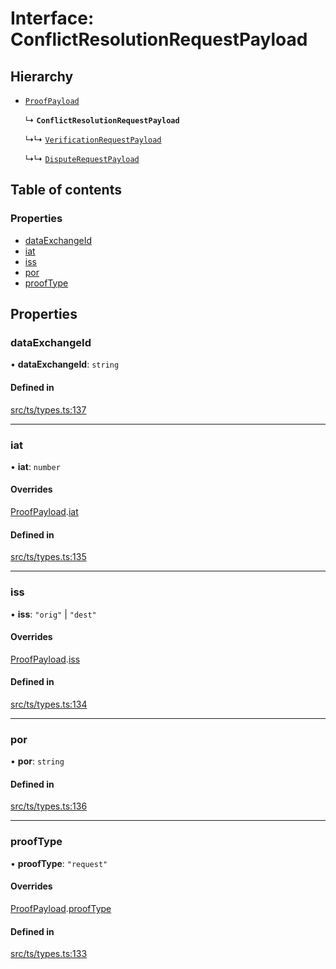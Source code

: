 # Interface: ConflictResolutionRequestPayload

## Hierarchy

- [`ProofPayload`](ProofPayload.md)

  ↳ **`ConflictResolutionRequestPayload`**

  ↳↳ [`VerificationRequestPayload`](VerificationRequestPayload.md)

  ↳↳ [`DisputeRequestPayload`](DisputeRequestPayload.md)

## Table of contents

### Properties

- [dataExchangeId](ConflictResolutionRequestPayload.md#dataexchangeid)
- [iat](ConflictResolutionRequestPayload.md#iat)
- [iss](ConflictResolutionRequestPayload.md#iss)
- [por](ConflictResolutionRequestPayload.md#por)
- [proofType](ConflictResolutionRequestPayload.md#prooftype)

## Properties

### dataExchangeId

• **dataExchangeId**: `string`

#### Defined in

[src/ts/types.ts:137](https://gitlab.com/i3-market/code/wp3/t3.2/conflict-resolution/non-repudiation-library/-/blob/f2aad91/src/ts/types.ts#L137)

___

### iat

• **iat**: `number`

#### Overrides

[ProofPayload](ProofPayload.md).[iat](ProofPayload.md#iat)

#### Defined in

[src/ts/types.ts:135](https://gitlab.com/i3-market/code/wp3/t3.2/conflict-resolution/non-repudiation-library/-/blob/f2aad91/src/ts/types.ts#L135)

___

### iss

• **iss**: ``"orig"`` \| ``"dest"``

#### Overrides

[ProofPayload](ProofPayload.md).[iss](ProofPayload.md#iss)

#### Defined in

[src/ts/types.ts:134](https://gitlab.com/i3-market/code/wp3/t3.2/conflict-resolution/non-repudiation-library/-/blob/f2aad91/src/ts/types.ts#L134)

___

### por

• **por**: `string`

#### Defined in

[src/ts/types.ts:136](https://gitlab.com/i3-market/code/wp3/t3.2/conflict-resolution/non-repudiation-library/-/blob/f2aad91/src/ts/types.ts#L136)

___

### proofType

• **proofType**: ``"request"``

#### Overrides

[ProofPayload](ProofPayload.md).[proofType](ProofPayload.md#prooftype)

#### Defined in

[src/ts/types.ts:133](https://gitlab.com/i3-market/code/wp3/t3.2/conflict-resolution/non-repudiation-library/-/blob/f2aad91/src/ts/types.ts#L133)
